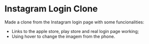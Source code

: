 # Instagram Login Clone
Made a clone from the Instagram login page with some funcionalities:
* Links to the apple store, play store and real login page working;
* Using hover to change the imagem from the phone.
